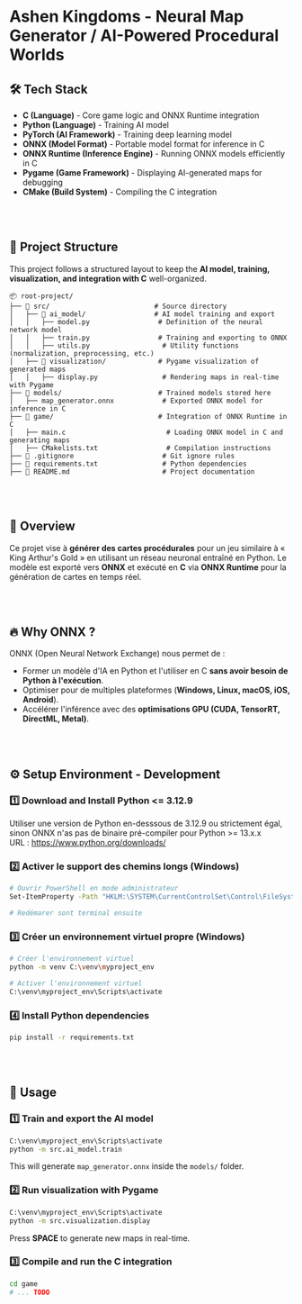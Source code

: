 # Ashen Kingdoms - Neural Map Generator / AI-Powered Procedural Worlds

## 🛠 Tech Stack
- **C (Language)** - Core game logic and ONNX Runtime integration
- **Python (Language)** - Training AI model
- **PyTorch (AI Framework)** - Training deep learning model
- **ONNX (Model Format)** - Portable model format for inference in C
- **ONNX Runtime (Inference Engine)** - Running ONNX models efficiently in C
- **Pygame (Game Framework)** - Displaying AI-generated maps for debugging
- **CMake (Build System)** - Compiling the C integration

<br /><br />

## 📂 Project Structure

This project follows a structured layout to keep the **AI model, training, visualization, and integration with C** well-organized.

```
📦 root-project/
├── 📂 src/                          # Source directory
│   ├── 📂 ai_model/                 # AI model training and export
│   │   ├── model.py                 # Definition of the neural network model
│   │   ├── train.py                 # Training and exporting to ONNX
│   │   ├── utils.py                  # Utility functions (normalization, preprocessing, etc.)
│   ├── 📂 visualization/             # Pygame visualization of generated maps
│   │   ├── display.py                # Rendering maps in real-time with Pygame
├── 📂 models/                        # Trained models stored here
│   ├── map_generator.onnx            # Exported ONNX model for inference in C
├── 📂 game/                          # Integration of ONNX Runtime in C
│   ├── main.c                         # Loading ONNX model in C and generating maps
│   ├── CMakelists.txt                 # Compilation instructions
├── 📜 .gitignore                      # Git ignore rules
├── 📜 requirements.txt                # Python dependencies
├── 📜 README.md                       # Project documentation
```

<br /><br />

## 🚀 Overview
Ce projet vise à **générer des cartes procédurales** pour un jeu similaire à « King Arthur's Gold » en utilisant un réseau neuronal entraîné en Python. Le modèle est exporté vers **ONNX** et exécuté en **C** via **ONNX Runtime** pour la génération de cartes en temps réel.

<br /><br />

## 🔥 Why ONNX ?
ONNX (Open Neural Network Exchange) nous permet de :
- Former un modèle d'IA en Python et l'utiliser en C **sans avoir besoin de Python à l'exécution**.
- Optimiser pour de multiples plateformes (**Windows, Linux, macOS, iOS, Android**).
- Accélérer l'inférence avec des **optimisations GPU (CUDA, TensorRT, DirectML, Metal)**.

<br /><br />

## ⚙️ Setup Environment - Development

### 1️⃣ Download and Install Python <= 3.12.9
Utiliser une version de Python en-desssous de 3.12.9 ou strictement égal, sinon ONNX n'as pas de binaire pré-compiler pour Python >= 13.x.x <br />
URL : https://www.python.org/downloads/

### 2️⃣ Activer le support des chemins longs (Windows)
```bash
# Ouvrir PowerShell en mode administrateur
Set-ItemProperty -Path "HKLM:\SYSTEM\CurrentControlSet\Control\FileSystem" -Name "LongPathsEnabled" -Value 1

# Redémarer sont terminal ensuite
```

### 3️⃣ Créer un environnement virtuel propre (Windows)
```bash
# Créer l'environnement virtuel
python -m venv C:\venv\myproject_env

# Activer l'environnement virtuel
C:\venv\myproject_env\Scripts\activate
```

### 4️⃣ Install Python dependencies
```bash
pip install -r requirements.txt 
```

<br /><br />

## 📌 Usage

### 1️⃣ Train and export the AI model
```bash
C:\venv\myproject_env\Scripts\activate
python -m src.ai_model.train
```
This will generate `map_generator.onnx` inside the `models/` folder.

### 2️⃣ Run visualization with Pygame
```bash
C:\venv\myproject_env\Scripts\activate
python -m src.visualization.display
```
Press **SPACE** to generate new maps in real-time.

### 3️⃣ Compile and run the C integration
```bash
cd game
# ... TODO
```
